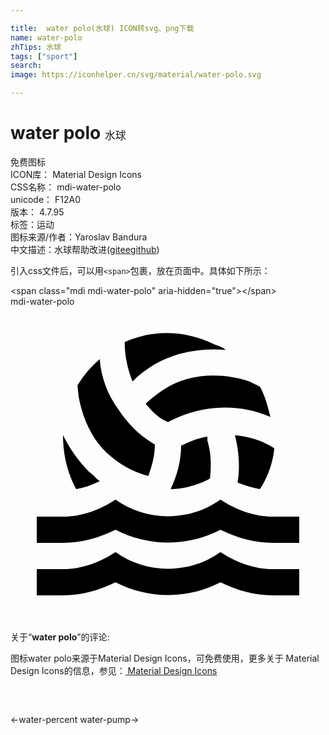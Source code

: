 ```yaml
---

title:  water polo(水球) ICON转svg、png下载
name: water-polo
zhTips: 水球
tags: ["sport"]
search: 
image: https://iconhelper.cn/svg/material/water-polo.svg

---
```


# water polo  <small style="font-size: 60%;font-weight: 100">水球</small>


<div class="detail-page">
<p>
<span><span class="badge-success badge">免费图标</span> </span>
<br/>
<span>
ICON库：
<span class="badge-secondary badge">Material Design Icons</span> 
</span>
<br/>
<span>
CSS名称：
<span class="badge-secondary badge">mdi-water-polo</span> 
</span>
<br/>
<span>
unicode：
<span class="badge-secondary badge">F12A0</span> 
<copy-btn content='F12A0' btn-title=""></copy-btn>
<copy-btn :content='String.fromCodePoint(parseInt("F12A0", 16))' btn-title="复制U"></copy-btn>
</span>
<br/>
<span>
版本：
<span class="badge-secondary badge">4.7.95</span> 
</span><br/><span>标签：<span class="badge-light badge"><router-link to="/tags/sport.html">运动</router-link></span></span>
<br/>
<span>图标来源/作者：<span class="badge-light badge">Yaroslav Bandura</span></span> 
<br/>
<span class="zh-detail">中文描述：<span class="badge-primary badge">水球</span><span class="help-link"><span>帮助改进</span>(<a href="https://gitee.com/liuwave/icon-helper/edit/master/json/material/water-polo.json" target="_blank" rel="noopener noreferrer">gitee</a><a href="https://github.com/liuwave/icon-helper/edit/master/json/material/water-polo.json" target="_blank" rel="noopener noreferrer">github</a></span>)</span><br/>
</p>
</div>
<div class="alert alert-dark">
  <i class="mdi mdi-water-polo mdi-48px"></i>
  <i class="mdi mdi-water-polo mdi-36px"></i>
  <i class="mdi mdi-water-polo mdi-24px"></i>
  <i class="mdi mdi-water-polo mdi-18px"></i>
</div>
<div>
  <p>引入css文件后，可以用<code>&lt;span&gt;</code>包裹，放在页面中。具体如下所示：    
  </p>
  <div class="alert alert-primary" style="font-size: 14px">
    &lt;span class="mdi mdi-water-polo" aria-hidden="true"&gt;&lt;/span&gt;
    <copy-btn content='<span class="mdi mdi-water-polo" aria-hidden="true"></span>'></copy-btn>
  </div>
  <div class="alert alert-secondary">
    <i class="mdi mdi-water-polo"
    style="font-size: 24px"
    aria-hidden="true"></i> mdi-water-polo
    <copy-btn content="mdi-water-polo" btn-title="复制图标名称"></copy-btn>
  </div>
</div>
<div id="svg" class="svg-wrap">
<svg xmlns="http://www.w3.org/2000/svg" viewBox="0 0 24 24"><path d="M20 16H22V18H20C18.6 18 17.2 17.6 16 17C13.5 18.3 10.5 18.3 8 17C6.8 17.6 5.4 18 4 18H2V16H4C5.4 16 6.8 15.5 8 14.7C10.4 16.4 13.6 16.4 16 14.7C17.2 15.5 18.6 16 20 16M13 10.6C13.6 10.3 14.3 10 15 9.9V10.2C15.3 11.2 15.3 12.1 15.2 13.1C14.3 13.6 13.2 13.9 12.2 13.9C12.7 12.9 13 11.7 13 10.6M12.9 3.6C11.5 4 10.3 4.7 9.3 5.7C8.9 4.7 8.7 3.7 8.7 2.7C10.9 1.7 13.4 1.8 15.6 2.9C15.9 3 16.2 3.1 16.4 3.3C15.2 3.2 14 3.3 12.9 3.6M6.8 13.3C6.2 13.6 5.6 13.8 5 13.9C4.3 12.6 4 11.2 4 9.8C4.5 10.8 5.2 11.8 6 12.6C6.3 12.8 6.5 13.1 6.8 13.3M19 13.9C18.4 13.8 17.8 13.6 17.3 13.4C17.5 12.2 17.4 11 17.1 9.8C18.2 9.9 19.2 10.2 20.1 10.8C20 11.8 19.7 12.7 19.2 13.6L19 13.9M7.4 11.2C6.2 10.1 5.5 8.5 5.2 6.9L5.1 6C5.6 5.2 6.1 4.6 6.8 4C6.9 5.4 7.4 6.7 8.2 7.8C8.9 8.9 9.9 9.9 11 10.5C11 11.3 10.8 12.1 10.5 12.9C9.3 12.6 8.3 12 7.4 11.2M13.5 5.5C15 5.1 16.7 5.2 18.2 5.7L19 6.1C19.4 6.8 19.6 7.6 19.8 8.4C17.3 7.3 14.4 7.5 12 8.8C11.3 8.5 10.8 8 10.3 7.4L10.4 7.3C11.3 6.5 12.3 5.8 13.5 5.5M16 18.7C17.2 19.5 18.6 20 20 20H22V22H20C18.6 22 17.2 21.6 16 21C13.5 22.3 10.5 22.3 8 21C6.8 21.6 5.4 22 4 22H2V20H4C5.4 20 6.8 19.5 8 18.7C10.4 20.4 13.6 20.4 16 18.7Z" /></svg>
</div>
<detail full-name='mdi-water-polo'></detail>
<div class="icon-detail__container">
<p>关于“<b>water polo</b>”的评论:</p>
</div>
<Vssue title="关于“water polo”的评论" />    
<div><p>图标water polo来源于Material Design Icons，可免费使用，更多关于 Material Design Icons的信息，参见：<a target="_blank" href="https://iconhelper.cn/material.html"> Material Design Icons</a>
</p></div>

<div style="padding:2rem 0 " class="page-nav"><p class="inner"><span class="prev">←<router-link to="/icon/water-percent.html">water-percent</router-link></span> <span class="next"><router-link to="/icon/water-pump.html">water-pump</router-link>→</span></p></div>

